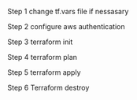 Step 1
change tf.vars file if nessasary

Step 2
configure aws authentication

Step 3
terraform init

Step 4
terraform plan

Step 5
terraform apply

Step 6 
Terraform destroy